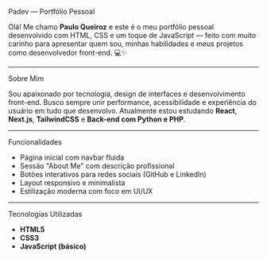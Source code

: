 Padev — Portfólio Pessoal

Olá! Me chamo **Paulo Queiroz** e este é o meu portfólio pessoal desenvolvido com HTML, CSS e um toque de JavaScript — feito com muito carinho para apresentar quem sou, minhas habilidades e meus projetos como desenvolvedor front-end. 💻✨

---

 Sobre Mim

Sou apaixonado por tecnologia, design de interfaces e desenvolvimento front-end. Busco sempre unir performance, acessibilidade e experiência do usuário em tudo que desenvolvo. Atualmente estou estudando **React**, **Next.js**, **TailwindCSS** e **Back-end com Python e PHP**.

---

 Funcionalidades

- Página inicial com navbar fluida
- Sessão "About Me" com descrição profissional
- Botões interativos para redes sociais (GitHub e LinkedIn)
- Layout responsivo e minimalista
- Estilização moderna com foco em UI/UX

---

 Tecnologias Utilizadas

- **HTML5**
- **CSS3**
- **JavaScript (básico)**
